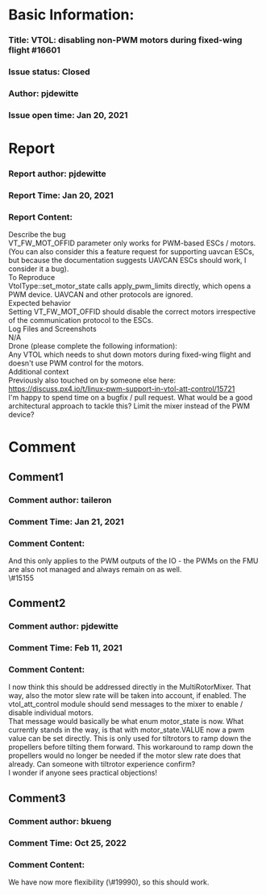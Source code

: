 # Basic Information:
### Title:  VTOL: disabling non-PWM motors during fixed-wing flight #16601 
### Issue status: Closed
### Author: pjdewitte
### Issue open time: Jan 20, 2021
# Report
### Report author: pjdewitte
### Report Time: Jan 20, 2021
### Report Content:   
Describe the bug    
VT_FW_MOT_OFFID parameter only works for PWM-based ESCs / motors.  
(You can also consider this a feature request for supporting uavcan ESCs, but because the documentation suggests UAVCAN ESCs should work, I consider it a bug).  
To Reproduce    
VtolType::set_motor_state calls apply_pwm_limits directly, which opens a PWM device. UAVCAN and other protocols are ignored.  
Expected behavior    
Setting VT_FW_MOT_OFFID should disable the correct motors irrespective of the communication protocol to the ESCs.  
Log Files and Screenshots    
N/A  
Drone (please complete the following information):    
Any VTOL which needs to shut down motors during fixed-wing flight and doesn't use PWM control for the motors.  
Additional context    
Previously also touched on by someone else here: https://discuss.px4.io/t/linux-pwm-support-in-vtol-att-control/15721  
I'm happy to spend time on a bugfix / pull request. What would be a good architectural approach to tackle this? Limit the mixer instead of the PWM device?  

# Comment
## Comment1
### Comment author: taileron
### Comment Time: Jan 21, 2021
### Comment Content:   
And this only applies to the PWM outputs of the IO - the PWMs on the FMU are also not managed and always remain on as well.    
\\\#15155  

## Comment2
### Comment author: pjdewitte
### Comment Time: Feb 11, 2021
### Comment Content:   
I now think this should be addressed directly in the MultiRotorMixer. That way, also the motor slew rate will be taken into account, if enabled. The vtol_att_control module should send messages to the mixer to enable / disable individual motors.  
That message would basically be what enum motor_state is now. What currently stands in the way, is that with motor_state.VALUE now a pwm value can be set directly. This is only used for tiltrotors to ramp down the propellers before tilting them forward. This workaround to ramp down the propellers would no longer be needed if the motor slew rate does that already. Can someone with tiltrotor experience confirm?  
I wonder if anyone sees practical objections!  

## Comment3
### Comment author: bkueng
### Comment Time: Oct 25, 2022
### Comment Content:   
We have now more flexibility (\\\#19990), so this should work.  
